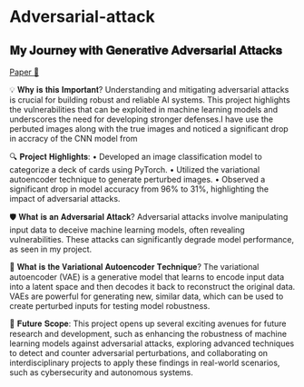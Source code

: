 # Adversarial-attack

## 𝐌𝐲 𝐉𝐨𝐮𝐫𝐧𝐞𝐲 𝐰𝐢𝐭𝐡 𝐆𝐞𝐧𝐞𝐫𝐚𝐭𝐢𝐯𝐞 𝐀𝐝𝐯𝐞𝐫𝐬𝐚𝐫𝐢𝐚𝐥 𝐀𝐭𝐭𝐚𝐜𝐤𝐬 
[Paper 🔗](https://lnkd.in/gJTUEhbT)

💡 𝐖𝐡𝐲 𝐢𝐬 𝐭𝐡𝐢𝐬 𝐈𝐦𝐩𝐨𝐫𝐭𝐚𝐧𝐭? Understanding and mitigating adversarial attacks is crucial for building robust and reliable AI systems. This project highlights the vulnerabilities that can be exploited in machine learning models and underscores the need for developing stronger defenses.I have use the perbuted images along with the true images and noticed a significant drop in accracy of the CNN model from 
 
🔍 𝐏𝐫𝐨𝐣𝐞𝐜𝐭 𝐇𝐢𝐠𝐡𝐥𝐢𝐠𝐡𝐭𝐬:
• Developed an image classification model to categorize a deck of cards using PyTorch.
• Utilized the variational autoencoder technique to generate perturbed images.
• Observed a significant drop in model accuracy from 96% to 31%, highlighting the impact of adversarial attacks.
 
🛡 𝐖𝐡𝐚𝐭 𝐢𝐬 𝐚𝐧 𝐀𝐝𝐯𝐞𝐫𝐬𝐚𝐫𝐢𝐚𝐥 𝐀𝐭𝐭𝐚𝐜𝐤? Adversarial attacks involve manipulating input data to deceive machine learning models, often revealing vulnerabilities. These attacks can significantly degrade model performance, as seen in my project.
 
🧠 𝐖𝐡𝐚𝐭 𝐢𝐬 𝐭𝐡𝐞 𝐕𝐚𝐫𝐢𝐚𝐭𝐢𝐨𝐧𝐚𝐥 𝐀𝐮𝐭𝐨𝐞𝐧𝐜𝐨𝐝𝐞𝐫 𝐓𝐞𝐜𝐡𝐧𝐢𝐪𝐮𝐞? The variational autoencoder (VAE) is a generative model that learns to encode input data into a latent space and then decodes it back to reconstruct the original data. VAEs are powerful for generating new, similar data, which can be used to create perturbed inputs for testing model robustness.
 
🔮 𝐅𝐮𝐭𝐮𝐫𝐞 𝐒𝐜𝐨𝐩𝐞: This project opens up several exciting avenues for future research and development, such as enhancing the robustness of machine learning models against adversarial attacks, exploring advanced techniques to detect and counter adversarial perturbations, and collaborating on interdisciplinary projects to apply these findings in real-world scenarios, such as cybersecurity and autonomous systems.
 

